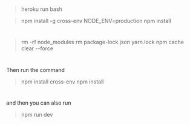 #
> heroku run bash

> npm install -g cross-env
> NODE_ENV=production npm install

#
> rm -rf node_modules
> rm package-lock.json yarn.lock
> npm cache clear --force

#
Then run the command

> npm install cross-env
> npm install 

#
and then you can also run

> npm run dev
